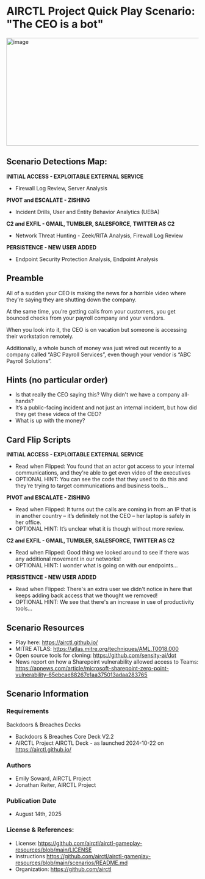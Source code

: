 # AIRCTL Project Quick Play Scenario: "The CEO is a bot"
<img width="1475" height="283" alt="image" src="https://github.com/user-attachments/assets/b449d7db-6e69-4299-a68a-88ab7815ba8c" />


## Scenario Detections Map:
**INITIAL ACCESS - EXPLOITABLE EXTERNAL SERVICE**
- Firewall Log Review, Server Analysis

**PIVOT and ESCALATE - ZISHING** 
- Incident Drills, User and Entity Behavior Analytics (UEBA)

**C2 and EXFIL - GMAIL, TUMBLER, SALESFORCE, TWITTER AS C2**
- Network Threat Hunting - Zeek/RITA Analysis, Firewall Log Review

**PERSISTENCE - NEW USER ADDED**
- Endpoint Security Protection Analysis, Endpoint Analysis

## Preamble
All of a sudden your CEO is making the news for a horrible video where they’re saying they are shutting down the company. 

At the same time, you’re getting calls from your customers, you get bounced checks from your payroll company and your vendors. 

When you look into it, the CEO is on vacation but someone is accessing their workstation remotely. 

Additionally, a whole bunch of money was just wired out recently to a company called “ABC Payroll Services”, even though your vendor is “ABC Payroll Solutions”.


## Hints (no particular order)
- Is that really the CEO saying this? Why didn't we have a company all-hands?
- It’s a public-facing incident and not just an internal incident, but how did they get these videos of the CEO?
- What is up with the money?

## Card Flip Scripts
**INITIAL ACCESS - EXPLOITABLE EXTERNAL SERVICE**
- Read when Flipped: You found that an actor got access to your internal communications, and they're able to get even video of the executives
- OPTIONAL HINT: You can see the code that they used to do this and they're trying to target communications and business tools...


**PIVOT and ESCALATE - ZISHING** 
- Read when Flipped: It turns out the calls are coming in from an IP that is in another country – it’s definitely not the CEO – her laptop is safely in her office.
- OPTIONAL HINT: It’s unclear what it is though without more review. 

**C2 and EXFIL - GMAIL, TUMBLER, SALESFORCE, TWITTER AS C2**
- Read when Flipped: Good thing we looked around to see if there was any additional movement in our networks!
- OPTIONAL HINT: I wonder what is going on with our endpoints...

**PERSISTENCE - NEW USER ADDED**
- Read when Flipped: There's an extra user we didn't notice in here that keeps adding back access that we thought we removed!
- OPTIONAL HINT: We see that there's an increase in use of productivity tools...

## Scenario Resources
- Play here: https://airctl.github.io/
- MITRE ATLAS: [https://atlas.mitre.org/techniques/AML.T0018.000
](https://atlas.mitre.org/techniques/AML.T0073)
- Open source tools for cloning: https://github.com/sensity-ai/dot
- News report on how a Sharepoint vulnerability allowed access to Teams: https://apnews.com/article/microsoft-sharepoint-zero-point-vulnerability-65ebcae88267e1aa375013adaa283765


## Scenario Information

### Requirements
Backdoors & Breaches Decks
- Backdoors & Breaches Core Deck V2.2
- AIRCTL Project AIRCTL Deck - as launched 2024-10-22 on https://airctl.github.io/

### Authors
- Emily Soward, AIRCTL Project
- Jonathan Reiter, AIRCTL Project

### Publication Date
- August 14th, 2025

### License & References:
- License: https://github.com/airctl/airctl-gameplay-resources/blob/main/LICENSE
- Instructions https://github.com/airctl/airctl-gameplay-resources/blob/main/scenarios/README.md
- Organization: https://github.com/airctl
